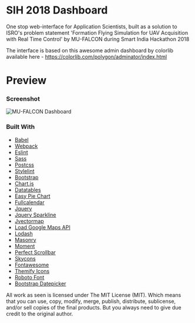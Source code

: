# SIH 2018 Dashboard

One stop web-interface for Application Scientists, built as a solution to ISRO's problem statement 'Formation Flying Simulation for UAV Acquisition with Real Time Control' by MU-FALCON during Smart India Hackathon 2018

The interface is based on this awesome admin dashboard by colorlib available here - https://colorlib.com/polygon/adminator/index.html

# Preview

### Screenshot

![MU-FALCON Dashboard](https://preview.ibb.co/bUUOzx/Screen_Shot_2018_03_31_at_2_51_23_PM.png)

### Built With
- [Babel](https://babeljs.io/)
- [Webpack](https://webpack.js.org/)
- [Eslint](https://eslint.org/)
- [Sass](http://sass-lang.com/)
- [Postcss](http://postcss.org/)
- [Stylelint](https://stylelint.io/)
- [Bootstrap](http://getbootstrap.com/)
- [Chart.js](http://www.chartjs.org/)
- [Datatables](https://datatables.net/)
- [Easy Pie Chart](http://rendro.github.io/easy-pie-chart/)
- [Fullcalendar](https://fullcalendar.io/)
- [Jquery](https://jquery.com/)
- [Jquery Sparkline](https://omnipotent.net/jquery.sparkline/)
- [Jvectormap](http://jvectormap.com/)
- [Load Google Maps API](https://github.com/yuanqing/load-google-maps-api)
- [Lodash](https://lodash.com/)
- [Masonry](https://masonry.desandro.com/)
- [Moment](https://momentjs.com/)
- [Perfect Scrollbar](https://github.com/utatti/perfect-scrollbar)
- [Skycons](https://darkskyapp.github.io/skycons/)
- [Fontawesome](http://fontawesome.io/)
- [Themify Icons](https://themify.me/themify-icons)
- [Roboto Font](https://fonts.google.com/specimen/Roboto)
- [Bootstrap Datepicker](https://bootstrap-datepicker.readthedocs.io/en/latest/)

All work as seen is licensed under The MIT License (MIT). Which means that you can use, copy, modify, merge, publish, distribute, sublicense, and/or sell copies of the final products. But you always need to give due credit to the original author. 
